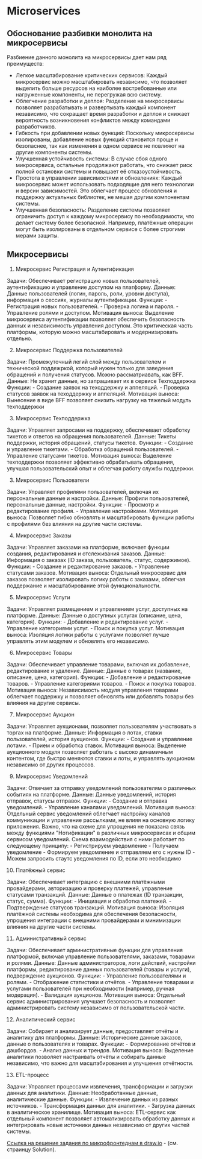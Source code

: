 # Microservices

## Обоснование разбивки монолита на микросервисы

Разбиение данного монолита на микросервисы дает нам ряд преимуществ:
- Легкое масштабирование критических сервисов: Каждый микросервис можно масштабировать независимо, что позволяет выделить больше ресурсов на наиболее востребованные или нагруженные компоненты, не перегружая всю систему.
- Облегчение разработки и деплоя: Разделение на микросервисы позволяет разрабатывать и развертывать каждый компонент независимо, что сокращает время разработки и деплоя и снижает вероятность возникновения конфликтов между командами разработчиков.
- Гибкость при добавлении новых функций: Поскольку микросервисы изолированы, добавление новых функций становится проще и безопаснее, так как изменения в одном сервисе не повлияют на другие компоненты системы.
- Улучшенная устойчивость системы: В случае сбоя одного микросервиса, остальные продолжают работать, что снижает риск полной остановки системы и повышает её отказоустойчивость.
- Простота в управлении зависимостями и обновлениях: Каждый микросервис может использовать подходящие для него технологии и версии зависимостей. Это облегчает процесс обновления и поддержку актуальных библиотек, не мешая другим компонентам системы.
- Улучшенная безопасность: Разделение системы позволяет ограничить доступ к каждому микросервису по необходимости, что делает систему более безопасной. Например, платёжные операции могут быть изолированы в отдельном сервисе с более строгими мерами защиты.

## Микросервисы

1. Микросервис Регистрация и Аутентификация

Задачи: Обеспечивает регистрацию новых пользователей, аутентификацию и управление доступом на платформу.
Данные: Данные пользователей (логин, пароль, роли, уровни доступа), информация о сессиях, журналы аутентификации.
Функции:
    - Регистрация новых пользователей.
	- Проверка логина и пароля.
	- Управление ролями и доступом.
Мотивация выноса: Выделение микросервиса аутентификации позволяет обеспечить безопасность данных и независимость управления доступом. Это критическая часть платформы, которую можно масштабировать и модернизировать отдельно.

2. Микросервис Поддержка пользователей

Задачи: Промежуточный легий слой между пользователем и технической поддежркой, который нужен только для заведения обращений и получения статусов. Можно рассматриавать, как BFF.
Данные: Не хранит данные, но запрашивает их в сервисе Техподдержка
Функции:
    - Создание заявок на теходдержку и аппеляций.
    - Проверка статусов заявок на теходдержку и аппеляций.
Мотивация выноса: Вынесение в виде BFF позволяет снизить нагрузку на тяжелый модуль техподдержки

3. Микросервис Техподдержка

Задачи: Управляет запросами на поддержку, обеспечивает обработку тикетов и ответов на обращения пользователей.
Данные: Тикеты поддержки, история обращений, статусы тикетов.
Функции:
    - Создание и управление тикетами.
    - Обработка обращений пользователей.
    - Управление статусами тикетов.
Мотивация выноса: Выделение техподдержки позволяет эффективно обрабатывать обращения, улучшая пользовательский опыт и облегчая работу службы поддержки.

3. Микросервис Пользователи

Задачи: Управляет профилями пользователей, включая их персональные данные и настройки.
Данные: Профили пользователей, персональные данные, настройки.
Функции:
    - Просмотр и редактирование профиля.
    - Управление настройками.
Мотивация выноса: Позволяет гибко обновлять и масштабировать функции работы с профилями без влияния на другие части системы.

4. Микросервис Заказы

Задачи: Управляет заказами на платформе, включает функции создания, редактирования и отслеживания заказов.
Данные: Информация о заказах (ID заказа, пользователь, статус, содержимое).
Функции:
    - Создание и редактирование заказов.
    - Управление статусами заказов.
Мотивация выноса: Отдельный микросервис для заказов позволяет изолировать логику работы с заказами, облегчая поддержание и масштабирование этой функциональности.

5. Микросервис Услуги

Задачи: Управляет размещением и управлением услуг, доступных на платформе.
Данные: Данные о доступных услугах (описание, цена, категория).
Функции:
    - Добавление и редактирование услуг.
    - Управление категориями услуг.
    - Поиск и покупка услуг.
Мотивация выноса: Изоляция логики работы с услугами позволяет лучше управлять этим модулем и обновлять его независимо.

6. Микросервис Товары

Задачи: Обеспечивает управление товарами, включая их добавление, редактирование и удаление.
Данные: Данные о товарах (название, описание, цена, категория).
Функции:
    - Добавление и редактирование товаров.
    - Управление категориями товаров.
    - Поиск и покупка товаров.
Мотивация выноса: Независимость модуля управления товарами облегчает поддержку и позволяет обновлять или добавлять товары без влияния на другие сервисы.

7. Микросервис Аукцион

Задачи: Управляет аукционами, позволяет пользователям участвовать в торгах на платформе.
Данные: Информация о лотах, ставки пользователей, история аукционов.
Функции:
    - Создание и управление лотами.
    - Прием и обработка ставок.
Мотивация выноса: Выделение аукционного модуля позволяет работать с высоко динамичным контентом, где быстро меняются ставки и лоты, и управлять аукционом независимо от других процессов.

9. Микросервис Уведомлений

Задачи: Отвечает за отправку уведомлений пользователям о различных событиях на платформе.
Данные: Данные уведомлений, история отправок, статусы отправок.
Функции:
    - Создание и отправка уведомлений.
    - Управление каналами уведомлений.
Мотивация выноса: Отдельный сервис уведомлений облегчает настройку каналов коммуникации и управление рассылками, не влияя на основную логику приложения. Важно, что на схеме для упрощения не показана связь между функциями "Нотификации" в различных микросервисах и общим сервисом уведомлений. Схема взаимодействия с ними работает по следующему принципу:
    - Регистрируем уведомление
    - Получаем уведомление
    - Формируем уведомление и отправляем его с нужны ID
    - Можем запросить стаутс уведомления по ID, если это необходимо

10. Платёжный сервис

Задачи: Обеспечивает интеграцию с внешними платёжными провайдерами, авторизацию и проверку платежей, управление статусами транзакций.
Данные: Данные о платежах (ID транзакции, статус, сумма).
Функции:
    - Инициация и обработка платежей.
    - Подтверждение статусов транзакций.
Мотивация выноса: Изоляция платёжной системы необходима для обеспечения безопасности, упрощения интеграции с внешними провайдерами и минимизации влияния на другие части системы.

11. Административный сервис

Задачи: Обеспечивает административные функции для управления платформой, включая управление пользователями, заказами, товарами и ролями.
Данные: Данные администраторов, логи действий, настройки платформы, редактирование данных пользователей (товары и услуги), подверждение аукционов.
Функции:
    - Управление пользователями и ролями.
    - Отображение статистики и отчётов.
    - Управление товарами и услугами пользователей при необходимости (например, ручная модерация).
    - Валидация аукционов.
Мотивация выноса: Отдельный сервис администрирования улучшает безопасность и позволяет администрировать систему независимо от пользовательской части.

12. Аналитический сервис

Задачи: Собирает и анализирует данные, предоставляет отчёты и аналитику для платформы.
Данные: Исторические данные заказов, данные о пользователях и товарах.
Функции:
    - Формирование отчётов и дашбордов.
    - Анализ данных и трендов.
Мотивация выноса: Выделение аналитики позволяет настраивать отчёты и собирать данные независимо, что важно для масштабирования и улучшения отчётности.

13. ETL-процесс

Задачи: Управляет процессами извлечения, трансформации и загрузки данных для аналитики.
Данные: Необработанные данные, аналитические данные.
Функции:
    - Извлечение данных из разных источников.
    - Трансформация данных для аналитики.
    - Загрузка данных в аналитическое хранилище.
Мотивация выноса: ETL-сервис как отдельный компонент позволяет автоматизировать обработку данных и интегрировать новые источники данных независимо от других частей системы.

[Ссылка на решение задания по микрофронтеднам в draw.io](https://drive.google.com/file/d/1uJ04p9L-DKkUl1I4Ybxp4ohn34V9spnC/view?usp=sharing) - (см. страинцу Solution).